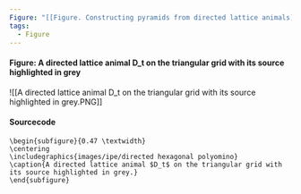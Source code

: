 ```yaml
---
Figure: "[[Figure. Constructing pyramids from directed lattice animals]]"
tags:
  - Figure
---
```

#### Figure: A directed lattice animal D_t on the triangular grid with its source highlighted in grey

![[A directed lattice animal D_t on the triangular grid with its source highlighted in grey.PNG]]

#### Sourcecode

```
\begin{subfigure}{0.47 \textwidth}
\centering
\includegraphics{images/ipe/directed hexagonal polyomino}
\caption{A directed lattice animal $D_t$ on the triangular grid with its source highlighted in grey.}
\end{subfigure}
```